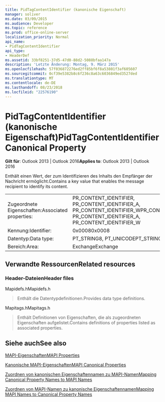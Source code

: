 ```yaml
---
title: PidTagContentIdentifier (kanonische Eigenschaft)
manager: soliver
ms.date: 03/09/2015
ms.audience: Developer
ms.topic: reference
ms.prod: office-online-server
localization_priority: Normal
api_name:
- PidTagContentIdentifier
api_type:
- HeaderDef
ms.assetid: 33bf8251-37d5-47d0-88d2-5088bfaa147a
description: 'Letzte Änderung: Montag, 9. März 2015'
ms.openlocfilehash: 57f036872276ed2ff85bf6f8a53801f3af605607
ms.sourcegitcommit: 0cf39e5382b8c6f236c8a63c6036849ed3527ded
ms.translationtype: MT
ms.contentlocale: de-DE
ms.lasthandoff: 08/23/2018
ms.locfileid: "22576190"
---
```

# <a name="pidtagcontentidentifier-canonical-property"></a><span data-ttu-id="e7566-103">PidTagContentIdentifier (kanonische Eigenschaft)</span><span class="sxs-lookup"><span data-stu-id="e7566-103">PidTagContentIdentifier Canonical Property</span></span>

  
  
<span data-ttu-id="e7566-104">**Gilt für**: Outlook 2013 | Outlook 2016</span><span class="sxs-lookup"><span data-stu-id="e7566-104">**Applies to**: Outlook 2013 | Outlook 2016</span></span> 
  
<span data-ttu-id="e7566-105">Enthält einen Wert, der zum Identifizieren des Inhalts den Empfänger der Nachricht ermöglicht.</span><span class="sxs-lookup"><span data-stu-id="e7566-105">Contains a key value that enables the message recipient to identify its content.</span></span>
  
|||
|:-----|:-----|
|<span data-ttu-id="e7566-106">Zugeordnete Eigenschaften:</span><span class="sxs-lookup"><span data-stu-id="e7566-106">Associated properties:</span></span>  <br/> |<span data-ttu-id="e7566-107">PR_CONTENT_IDENTIFIER, PR_CONTENT_IDENTIFIER_A, PR_CONTENT_IDENTIFIER_W</span><span class="sxs-lookup"><span data-stu-id="e7566-107">PR_CONTENT_IDENTIFIER, PR_CONTENT_IDENTIFIER_A, PR_CONTENT_IDENTIFIER_W</span></span>  <br/> |
|<span data-ttu-id="e7566-108">Kennung:</span><span class="sxs-lookup"><span data-stu-id="e7566-108">Identifier:</span></span>  <br/> |<span data-ttu-id="e7566-109">0x0008</span><span class="sxs-lookup"><span data-stu-id="e7566-109">0x0008</span></span>  <br/> |
|<span data-ttu-id="e7566-110">Datentyp:</span><span class="sxs-lookup"><span data-stu-id="e7566-110">Data type:</span></span>  <br/> |<span data-ttu-id="e7566-111">PT_STRING8, PT_UNICODE</span><span class="sxs-lookup"><span data-stu-id="e7566-111">PT_STRING8, PT_UNICODE</span></span>  <br/> |
|<span data-ttu-id="e7566-112">Bereich:</span><span class="sxs-lookup"><span data-stu-id="e7566-112">Area:</span></span>  <br/> |<span data-ttu-id="e7566-113">Exchange</span><span class="sxs-lookup"><span data-stu-id="e7566-113">Exchange</span></span>  <br/> |
   
## <a name="related-resources"></a><span data-ttu-id="e7566-114">Verwandte Ressourcen</span><span class="sxs-lookup"><span data-stu-id="e7566-114">Related resources</span></span>

### <a name="header-files"></a><span data-ttu-id="e7566-115">Header-Dateien</span><span class="sxs-lookup"><span data-stu-id="e7566-115">Header files</span></span>

<span data-ttu-id="e7566-116">Mapidefs.h</span><span class="sxs-lookup"><span data-stu-id="e7566-116">Mapidefs.h</span></span>
  
> <span data-ttu-id="e7566-117">Enthält die Datentypdefinitionen.</span><span class="sxs-lookup"><span data-stu-id="e7566-117">Provides data type definitions.</span></span>
    
<span data-ttu-id="e7566-118">Mapitags.h</span><span class="sxs-lookup"><span data-stu-id="e7566-118">Mapitags.h</span></span>
  
> <span data-ttu-id="e7566-119">Enthält Definitionen von Eigenschaften, die als zugeordneten Eigenschaften aufgelistet.</span><span class="sxs-lookup"><span data-stu-id="e7566-119">Contains definitions of properties listed as associated properties.</span></span>
    
## <a name="see-also"></a><span data-ttu-id="e7566-120">Siehe auch</span><span class="sxs-lookup"><span data-stu-id="e7566-120">See also</span></span>



[<span data-ttu-id="e7566-121">MAPI-Eigenschaften</span><span class="sxs-lookup"><span data-stu-id="e7566-121">MAPI Properties</span></span>](mapi-properties.md)
  
[<span data-ttu-id="e7566-122">Kanonische MAPI-Eigenschaften</span><span class="sxs-lookup"><span data-stu-id="e7566-122">MAPI Canonical Properties</span></span>](mapi-canonical-properties.md)
  
[<span data-ttu-id="e7566-123">Zuordnen von kanonischen Eigenschaftennamen zu MAPI-Namen</span><span class="sxs-lookup"><span data-stu-id="e7566-123">Mapping Canonical Property Names to MAPI Names</span></span>](mapping-canonical-property-names-to-mapi-names.md)
  
[<span data-ttu-id="e7566-124">Zuordnen von MAPI-Namen zu kanonische Eigenschaftennamen</span><span class="sxs-lookup"><span data-stu-id="e7566-124">Mapping MAPI Names to Canonical Property Names</span></span>](mapping-mapi-names-to-canonical-property-names.md)

